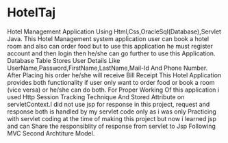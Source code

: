 # HotelTaj
Hotel Management Application Using Html,Css,OracleSql(Database),Servlet Java.
This Hotel Management system application user can book a hotel room and also can order food but to use this application he must register account and then login then he/she can go further to use this Application. Database Table Stores User Details Like UserName,Password,FirstName,LastName,Mail-Id And Phone Number. After Placing his order he/she will receive Bill Receipt This Hotel Application provides both functionality if user only want to order food or book a room (vice versa) or he/she can do both.
For Proper Working Of this application i used Http Session Tracking Technique And Stored Attribute on servletContext.I did not use jsp for response in this project, request and response both is handled by my servlet code only as i was only Practicing with servlet coding at the time of making this project but now i learned jsp and can Share the responsiblity of response from servlet to Jsp Following MVC Second Archtiture Model.
